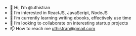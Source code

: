 - 👋 Hi, I’m @uthistran
- 👀 I’m interested in ReactJS, JavaScript, NodeJS
- 🌱 I’m currently learning writing ebooks, effectively use time
- 💞️ I’m looking to collaborate on interesting startup projects
- 📫 How to reach me uthistran@gmail.com

<!---
uthistran/uthistran is a ✨ special ✨ repository because its `README.md` (this file) appears on your GitHub profile.
You can click the Preview link to take a look at your changes.
--->
